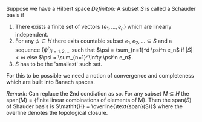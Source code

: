Suppose we have a Hilbert space
*Definiton:* A subset $S$ is called a Schauder basis if 
1. There exists a finite set of vectors $\{e_1,...,e_n\}$ which are linearly independent. 
2. For any $\psi\in\mathit{H}$ there exits countable subset ${e_1,e_2,...}\subseteq S$ and a sequence $\{\psi^i\}_{i = 1,2,...}$ such that $\psi = \sum_{n=1}^d \psi^n e_n$ if $|S|<\infty$ else $\psi = \sum_{n=1}^\infty \psi^n e_n$.
3. $S$ has to be the 'smallest' such set.

For this to be possible we need a notion of convergence and completeness which are built into Banach spaces. 

*Remark:* Can replace the 2nd condiation as so. For any subset $M\subseteq \mathit{H}$ the $\text{span}(M) =\{\text{finite linear combinations of elements of M}\}$. Then the span($S$) of Shauder basis is $\mathit{H} = \overline{\text{span}(S)}$ where the overline denotes the topological closure. 
